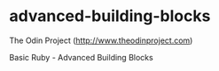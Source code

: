 advanced-building-blocks
========================

The Odin Project (http://www.theodinproject.com)

Basic Ruby - Advanced Building Blocks
